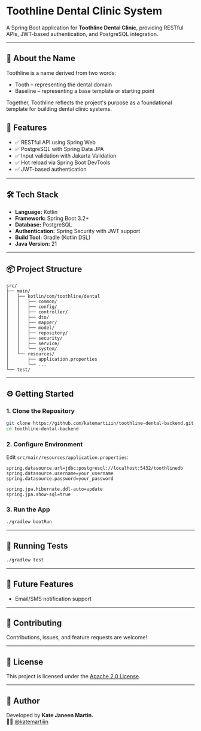 # Toothline Dental Clinic System

A Spring Boot application for **Toothline Dental Clinic**, providing RESTful APIs, JWT-based authentication, and PostgreSQL integration.

---

## 🦷 About the Name
Toothline is a name derived from two words:
- Tooth – representing the dental domain
- Baseline – representing a base template or starting point

Together, Toothline reflects the project's purpose as a foundational template for building dental clinic systems.

## 🚀 Features

- ✅ RESTful API using Spring Web
- ✅ PostgreSQL with Spring Data JPA
- ✅ Input validation with Jakarta Validation
- ✅ Hot reload via Spring Boot DevTools
- ✅ JWT-based authentication

---

## 🛠️ Tech Stack

- **Language:** Kotlin
- **Framework:** Spring Boot 3.2+
- **Database:** PostgreSQL
- **Authentication:** Spring Security with JWT support
- **Build Tool:** Gradle (Kotlin DSL)
- **Java Version:** 21

---

## 📦 Project Structure

```
src/
├── main/
│   ├── kotlin/com/toothline/dental
│   │   ├── common/
│   │   ├── config/
│   │   ├── controller/
│   │   ├── dto/
│   │   ├── mapper/
│   │   ├── model/
│   │   ├── repository/
│   │   ├── security/
│   │   ├── service/
│   │   └── system/
│   └── resources/
│       ├── application.properties
│       └── ...
└── test/
```

---

## ⚙️ Getting Started

### 1. Clone the Repository

```bash
git clone https://github.com/katemartiiin/toothline-dental-backend.git
cd toothline-dental-backend
```

### 2. Configure Environment

Edit `src/main/resources/application.properties`:

```properties
spring.datasource.url=jdbc:postgresql://localhost:5432/toothlinedb
spring.datasource.username=your_username
spring.datasource.password=your_password

spring.jpa.hibernate.ddl-auto=update
spring.jpa.show-sql=true
```

### 3. Run the App

```bash
./gradlew bootRun
```

---

## 🧪 Running Tests

```bash
./gradlew test
```

---

## 🔐 Future Features

- Email/SMS notification support

---

## 🤝 Contributing

Contributions, issues, and feature requests are welcome!

---

## 📄 License

This project is licensed under the [Apache 2.0 License](LICENSE).

---

## 🧠 Author

Developed by **Kate Janeen Martin.**  
👩‍💻 [@katemartiiin](https://github.com/katemartiiin)
